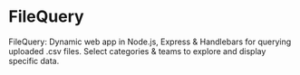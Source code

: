 # FileQuery
FileQuery: Dynamic web app in Node.js, Express &amp; Handlebars for querying uploaded .csv files. Select categories &amp; teams to explore and display specific data.
